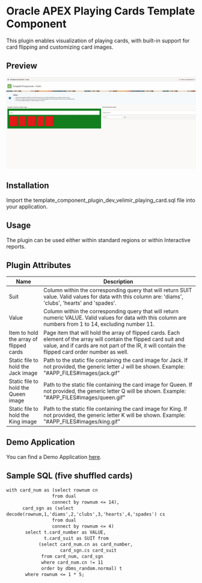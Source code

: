 # Oracle APEX Playing Cards Template Component

This plugin enables visualization of playing cards, with built-in support for card flipping and customizing card images.


## Preview

![Preview image](assets/PlayingCards.gif)

## Installation

Import the template_component_plugin_dev_velimir_playing_card.sql file into your application.


## Usage

The plugin can be used either within standard regions or within Interactive reports.


## Plugin Attributes

| Name                                    | Description                                                                                                                                                                                                             |
|-----------------------------------------|------------------------------------------------------------------------------------------------------------------------------------------------------------------------------------------------------------------------ |
| Suit                                    | Column within the corresponding query that will return SUIT value. Valid values for data with this column are: 'diams', 'clubs', 'hearts' and 'spades'.                                                                 |
| Value                                   | Column within the corresponding query that will return numeric VALUE. Valid values for data with this column are numbers from 1 to 14, excluding number 11.                                                             |
| Item to hold the array of flipped cards | Page item that will hold the array of flipped cards. Each element of the array will contain the flipped card suit and value, and if cards are not part of the IR, it will contain the flipped card order number as well.|
| Static file to hold the Jack image      | Path to the static file containing the card image for Jack. If not provided, the generic letter J will be shown. Example: "#APP_FILES#images/jack.gif"                                                                  |
| Static file to hold the Queen image     | Path to the static file containing the card image for Queen. If not provided, the generic letter Q will be shown. Example: "#APP_FILES#images/queen.gif"                                                                |
| Static file to hold the King image      | Path to the static file containing the card image for King. If not provided, the generic letter K will be shown. Example: "#APP_FILES#images/king.gif"                                                                  |


## Demo Application

You can find a Demo Application [here](https://apex.oracle.com/pls/apex/r/velimir_ws/template-components-cards).


## Sample SQL (five shuffled cards)

```
with card_num as (select rownum cn
                 from dual
                 connect by rownum <= 14),
      card_sgn as (select decode(rownum,1,'diams',2,'clubs',3,'hearts',4,'spades') cs
                 from dual
                 connect by rownum <= 4)
       select t.card_number as VALUE,
              t.card_suit as SUIT from 
            (select card_num.cn as card_number, 
                    card_sgn.cs card_suit 
             from card_num, card_sgn
             where card_num.cn != 11
             order by dbms_random.normal) t             
       where rownum <= 1 * 5;
```
